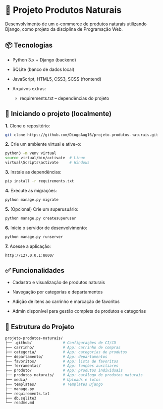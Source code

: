 # 🌿 Projeto Produtos Naturais 
Desenvolvimento de um e-commerce de produtos naturais utilizando Django, como projeto da disciplina de Programação Web.

## 📦 Tecnologias

- Python 3.x + Django (backend)

- SQLite (banco de dados local)

- JavaScript, HTML5, CSS3, SCSS (frontend)

- Arquivos extras:

  - requirements.txt – dependências do projeto

## 🚀 Iniciando o projeto (localmente)

**1.** Clone o repositório:

```bash
git clone https://github.com/DiogoAug16/projeto-produtos-naturais.git
```

**2.** Crie um ambiente virtual e ative-o:

```bash
python3 -m venv virtual
source virtual/bin/activate  # Linux
virtual\Scripts\activate     # Windows
```

**3.** Instale as dependências:

```bash
pip install -r requirements.txt
```

**4.** Execute as migrações:

```bash
python manage.py migrate
```

**5.** (Opcional) Crie um superusuário:

```bash
python manage.py createsuperuser
```

**6.** Inicie o servidor de desenvolvimento:

```bash
python manage.py runserver
```

**7.** Acesse a aplicação:

```http://127.0.0.1:8000/```

## ✅ Funcionalidades

- Cadastro e visualização de produtos naturais

- Navegação por categorias e departamentos

- Adição de itens ao carrinho e marcação de favoritos

- Admin disponível para gestão completa de produtos e categorias

## 🧩 Estrutura do Projeto

```bash
projeto-produtos-naturais/
├── .github/              # Configurações de CI/CD
├── carrinho/             # App: carrinho de compras
├── categoria/            # App: categorias de produtos
├── departamento/         # App: departamentos
├── favoritos/            # App: lista de favoritos
├── ferramentas/          # App: funções auxiliares
├── produto/              # App: produtos individuais
├── produtos_naturais/    # App: catálogo de produtos naturais
├── media/                # Uploads e fotos
├── templates/            # Templates Django
├── manage.py
├── requirements.txt
├── db.sqlite3
└── readme.md
```
